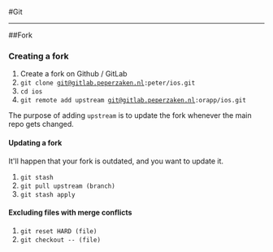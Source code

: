 #Git


***


##Fork


### Creating a fork

1. Create a fork on Github / GitLab
2. <code>git clone git@gitlab.peperzaken.nl:peter/ios.git</code>
3. <code>cd ios</code>
4. <code>git remote add upstream git@gitlab.peperzaken.nl:orapp/ios.git</code>

The purpose of adding <code>upstream</code> is to update the fork whenever the main repo gets changed.

#### Updating a fork

It'll happen that your fork is outdated, and you want to update it.

1. <code>git stash</code>
2. <code>git pull upstream (branch)</code>
3. <code>git stash apply</code>


#### Excluding files with merge conflicts

1. <code>git reset HARD (file)</code>
2. <code>git checkout -- (file)</code>

